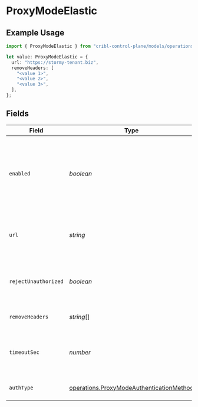 # ProxyModeElastic

## Example Usage

```typescript
import { ProxyModeElastic } from "cribl-control-plane/models/operations";

let value: ProxyModeElastic = {
  url: "https://stormy-tenant.biz",
  removeHeaders: [
    "<value 1>",
    "<value 2>",
    "<value 3>",
  ],
};
```

## Fields

| Field                                                                                                                                                                                                                     | Type                                                                                                                                                                                                                      | Required                                                                                                                                                                                                                  | Description                                                                                                                                                                                                               |
| ------------------------------------------------------------------------------------------------------------------------------------------------------------------------------------------------------------------------- | ------------------------------------------------------------------------------------------------------------------------------------------------------------------------------------------------------------------------- | ------------------------------------------------------------------------------------------------------------------------------------------------------------------------------------------------------------------------- | ------------------------------------------------------------------------------------------------------------------------------------------------------------------------------------------------------------------------- |
| `enabled`                                                                                                                                                                                                                 | *boolean*                                                                                                                                                                                                                 | :heavy_minus_sign:                                                                                                                                                                                                        | Enable proxying of non-bulk API requests to an external Elastic server. Enable this only if you understand the implications. See [Cribl Docs](https://docs.cribl.io/stream/sources-elastic/#proxy-mode) for more details. |
| `url`                                                                                                                                                                                                                     | *string*                                                                                                                                                                                                                  | :heavy_minus_sign:                                                                                                                                                                                                        | URL of the Elastic server to proxy non-bulk requests to, such as http://elastic:9200                                                                                                                                      |
| `rejectUnauthorized`                                                                                                                                                                                                      | *boolean*                                                                                                                                                                                                                 | :heavy_minus_sign:                                                                                                                                                                                                        | Reject certificates that cannot be verified against a valid CA (such as self-signed certificates)                                                                                                                         |
| `removeHeaders`                                                                                                                                                                                                           | *string*[]                                                                                                                                                                                                                | :heavy_minus_sign:                                                                                                                                                                                                        | List of headers to remove from the request to proxy                                                                                                                                                                       |
| `timeoutSec`                                                                                                                                                                                                              | *number*                                                                                                                                                                                                                  | :heavy_minus_sign:                                                                                                                                                                                                        | Amount of time, in seconds, to wait for a proxy request to complete before canceling it                                                                                                                                   |
| `authType`                                                                                                                                                                                                                | [operations.ProxyModeAuthenticationMethod](../../models/operations/proxymodeauthenticationmethod.md)                                                                                                                      | :heavy_minus_sign:                                                                                                                                                                                                        | Enter credentials directly, or select a stored secret                                                                                                                                                                     |